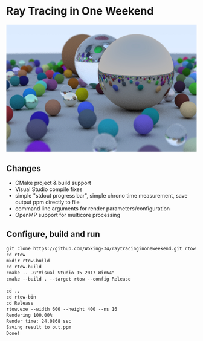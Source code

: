 Ray Tracing in One Weekend
====================================================================================================

![Ray Tracing in One Weekend](./out.jpg)

## Changes
- CMake project & build support
- Visual Studio compile fixes
- simple "stdout progress bar", simple chrono time measurement, save output ppm directly to file
- command line arguments for render parameters/configuration
- OpenMP support for multicore processing

## Configure, build and run
```
git clone https://github.com/Woking-34/raytracinginoneweekend.git rtow
cd rtow
mkdir rtow-build
cd rtow-build
cmake .. -G"Visual Studio 15 2017 Win64"
cmake --build . --target rtow --config Release

cd ..
cd rtow-bin
cd Release
rtow.exe --width 600 --height 400 --ns 16
Rendering 100.00%
Render time: 24.0868 sec
Saving result to out.ppm
Done!
```
